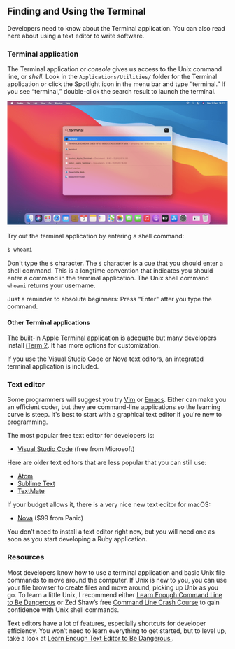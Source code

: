 ## Finding and Using the Terminal

Developers need to know about the Terminal application. You can also read here about using a text editor to write software.

### Terminal application

The Terminal application or _console_ gives us access to the Unix command line, or _shell_. Look in the `Applications/Utilities/` folder for the Terminal application or click the Spotlight icon in the menu bar and type “terminal.” If you see “terminal,” double-click the search result to launch the terminal.

![](/assets/images/rubyonrails/find-macos-terminal.png)

Try out the terminal application by entering a shell command:

```bash
$ whoami
```

Don't type the `$` character. The `$` character is a cue that you should enter a shell command. This is a longtime convention that indicates you should enter a command in the terminal application. The Unix shell command `whoami` returns your username.

Just a reminder to absolute beginners: Press "Enter" after you type the command.

#### Other Terminal applications

The built-in Apple Terminal application is adequate but many developers install [iTerm 2](http://www.iterm2.com/#/section/home). It has more options for customization.

If you use the Visual Studio Code or Nova text editors, an integrated terminal application is included.

### Text editor

Some programmers will suggest you try [Vim](https://en.wikipedia.org/wiki/Vim_(text_editor)) or [Emacs](https://en.wikipedia.org/wiki/Emacs). Either can make you an efficient coder, but they are command-line applications so the learning curve is steep. It's best to start with a graphical text editor if you're new to programming.

The most popular free text editor for developers is:

- [Visual Studio Code](https://code.visualstudio.com/) (free from Microsoft)

Here are older text editors that are less popular that you can still use:

- [Atom](https://atom.io/)
- [Sublime Text](https://www.sublimetext.com/)
- [TextMate](https://macromates.com/)

If your budget allows it, there is a very nice new text editor for macOS:

- [Nova](https://nova.app/) ($99 from Panic)

You don’t need to install a text editor right now, but you will need one as soon as you start developing a Ruby application.

### Resources

Most developers know how to use a terminal application and basic Unix file commands to move around the computer. If Unix is new to you, you can use your file browser to create files and move around, picking up Unix as you go. To learn a little Unix, I recommend either [Learn Enough Command Line to Be Dangerous](http://www.learnenough.com/command-line-tutorial) or Zed Shaw’s free [Command Line Crash Course](https://learnpythonthehardway.org/book/appendixa.html) to gain confidence with Unix shell commands.

Text editors have a lot of features, especially shortcuts for developer efficiency. You won’t need to learn everything to get started, but to level up, take a look at [Learn Enough Text Editor to Be Dangerous ](https://www.learnenough.com/text-editor-tutorial/vim).

